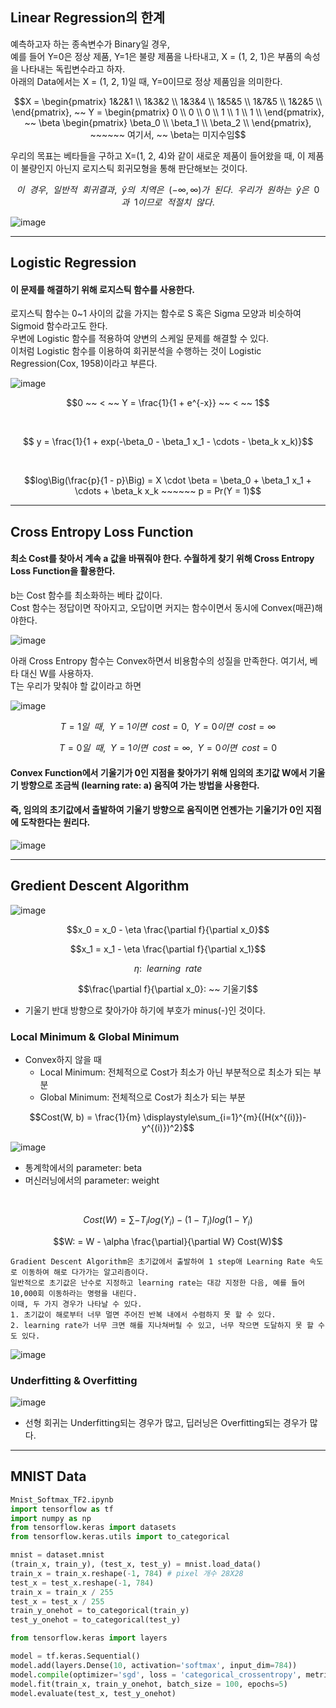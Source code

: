  ## Linear Regression의 한계
 
 예측하고자 하는 종속변수가 Binary일 경우, <br>
 예를 들어 Y=0은 정상 제품, Y=1은 불량 제품을 나타내고, X = (1, 2, 1)은 부품의 속성을 나타내는 독립변수라고 하자. <br>
 아래의 Data에서는 X = (1, 2, 1)일 때, Y=0이므로 정상 제품임을 의미한다.
 
 $$X = \begin{pmatrix} 1&2&1 \\
                   1&3&2 \\
                   1&3&4 \\ 
                   1&5&5 \\ 
                   1&7&5 \\ 
                   1&2&5 \\ \end{pmatrix}, ~~ Y = \begin{pmatrix} 0 \\
                                                                  0 \\
                                                                  0 \\ 
                                                                  1 \\
                                                                  1 \\
                                                                  1 \\ \end{pmatrix}, ~~ \beta \begin{pmatrix} \beta_0 \\
                                                                                                               \beta_1 \\
                                                                                                               \beta_2 \\ \end{pmatrix}, ~~~~~~ 여기서, ~~ \beta는 미지수임$$
                                                                                                               
우리의 목표는 베타들을 구하고 X=(1, 2, 4)와 같이 새로운 제품이 들어왔을 때, 이 제품이 불량인지 아닌지 로지스틱 회귀모형을 통해 판단해보는 것이다.

$$이 ~~ 경우, ~~ 일반적 ~~ 회귀결과, ~~ \hat{y}의 ~~ 치역은 ~~ (-\infty, \infty)가 ~~ 된다. ~~ 우리가 ~~ 원하는 ~~ \hat{y}은 ~~ 0과 ~~ 1이므로 ~~ 적절치 ~~ 않다.$$
                                            
                                            
![image](https://user-images.githubusercontent.com/84713532/233281536-a894195f-18ae-469d-a898-6430cdba9b5d.png)
                                            
---

## Logistic Regression

#### 이 문제를 해결하기 위해 로지스틱 함수를 사용한다.

로지스틱 함수는 0~1 사이의 값을 가지는 함수로 S 혹은 Sigma 모양과 비슷하여 Sigmoid 함수라고도 한다. <br>
우변에 Logistic 함수를 적용하여 양변의 스케일 문제를 해결할 수 있다. <br>
이처럼 Logistic 함수를 이용하여 회귀분석을 수행하는 것이 Logistic Regression(Cox, 1958)이라고 부른다.


![image](https://user-images.githubusercontent.com/84713532/233282619-7ebac8d4-f1ba-4bb1-a394-c3ad9e720723.png)

$$0 ~~ < ~~ Y = \frac{1}{1 + e^{-x}} ~~ < ~~ 1$$

<br>

$$ y = \frac{1}{1 + exp(-\beta_0 - \beta_1 x_1 - \cdots - \beta_k x_k)}$$

<br>

$$log\Big(\frac{p}{1 - p}\Big) = X \cdot \beta = \beta_0 + \beta_1 x_1 + \cdots + \beta_k x_k ~~~~~~ p = Pr(Y = 1)$$

---

## Cross Entropy Loss Function

#### 최소 Cost를 찾아서 계속 a 값을 바꿔줘야 한다. 수월하게 찾기 위해 Cross Entropy Loss Function을 활용한다. <br>
b는 Cost 함수를 최소화하는 베타 값이다. <br>
Cost 함수는 정답이면 작아지고, 오답이면 커지는 함수이면서 동시에 Convex(매끈)해야한다.

![image](https://user-images.githubusercontent.com/84713532/233286643-dfdde7ab-c016-4497-bb37-e524a3923440.png)

아래 Cross Entropy 함수는 Convex하면서 비용함수의 성질을 만족한다. 여기서, 베타 대신 W를 사용하자. <br>
T는 우리가 맞춰야 할 값이라고 하면

![image](https://user-images.githubusercontent.com/84713532/233287475-37974a22-62d8-4f69-8515-bd6791ecde30.png)

$$T = 1일 ~~ 때, ~~ Y = 1이면 ~~ cost = 0, ~~ Y = 0이면 ~~ cost = \infty$$

$$T = 0일 ~~ 때, ~~ Y = 1이면 ~~ cost = \infty, ~~ Y = 0이면 ~~ cost = 0$$

#### Convex Function에서 기울기가 0인 지점을 찾아가기 위해 임의의 초기값 W에서 기울기 방향으로 조금씩 (learning rate: a) 움직여 가는 방법을 사용한다.
#### 즉, 임의의 초기값에서 출발하여 기울기 방향으로 움직이면 언젠가는 기울기가 0인 지점에 도착한다는 원리다.

![image](https://user-images.githubusercontent.com/84713532/233288766-cce7f97b-4577-4aaf-866b-f5f888087b6f.png)

---

## Gredient Descent Algorithm

![image](https://user-images.githubusercontent.com/84713532/233289163-29eeefab-c679-4234-a628-5a5556fc53c7.png)

$$x_0 = x_0 - \eta \frac{\partial f}{\partial x_0}$$

$$x_1 = x_1 - \eta \frac{\partial f}{\partial x_1}$$
                                                                                                               
$$\eta: ~~ learning ~~ rate$$

$$\frac{\partial f}{\partial x_0}: ~~ 기울기$$

- 기울기 반대 방향으로 찾아가야 하기에 부호가 minus(-)인 것이다.

### Local Minimum & Global Minimum

- Convex하지 않을 때
   - Local Minimum: 전체적으로 Cost가 최소가 아닌 부분적으로 최소가 되는 부분
   - Global Minimum: 전체적으로 Cost가 최소가 되는 부분

$$Cost(W, b) = \frac{1}{m} \displaystyle\sum_{i=1}^{m}{(H(x^{(i)})-y^{(i)})^2}$$

![image](https://user-images.githubusercontent.com/84713532/233290818-460965b8-c22e-4a4f-86f5-1caba739fb92.png)

- 통계학에서의 parameter: beta
- 머신러닝에서의 parameter: weight

<br>

$$Cost(W) = \displaystyle\sum_{}{}{-T_i log(Y_i) - (1 - T_i) log(1 - Y_i)}$$

$$W: = W - \alpha \frac{\partial}{\partial W} Cost(W)$$

```
Gradient Descent Algorithm은 초기값에서 출발하여 1 step애 Learning Rate 속도로 이동하여 해로 다가가는 알고리즘이다.
일반적으로 초기값은 난수로 지정하고 learning rate는 대강 지정한 다음, 예를 들어 10,000회 이동하라는 명령을 내린다.
이때, 두 가지 경우가 나타날 수 있다.
1. 초기값이 해로부터 너무 멀면 주어진 반복 내에서 수렴하지 못 할 수 있다.
2. learning rate가 너무 크면 해를 지나쳐버릴 수 있고, 너무 작으면 도달하지 못 할 수도 있다.
```

![image](https://user-images.githubusercontent.com/84713532/233293164-fe947757-f911-45ac-8784-2df3650d3844.png)

### Underfitting & Overfitting

![image](https://user-images.githubusercontent.com/84713532/233293468-8943531f-f671-4a64-affb-3e4b46887798.png)

- 선형 회귀는 Underfitting되는 경우가 많고, 딥러닝은 Overfitting되는 경우가 많다.

---

## MNIST Data

```py
Mnist_Softmax_TF2.ipynb
import tensorflow as tf
import numpy as np
from tensorflow.keras import datasets
from tensorflow.keras.utils import to_categorical

mnist = dataset.mnist
(train_x, train_y), (test_x, test_y) = mnist.load_data()
train_x = train_x.reshape(-1, 784) # pixel 개수 28X28
test_x = test_x.reshape(-1, 784)
train_x = train_x / 255
test_x = test_x / 255
train_y_onehot = to_categorical(train_y)
test_y_onehot = to_categorical(test_y)
```

```py
from tensorflow.keras import layers

model = tf.keras.Sequential()
model.add(layers.Dense(10, activation='softmax', input_dim=784))
model.compile(optimizer='sgd', loss = 'categorical_crossentropy', metrics=['accuracy'])
model.fit(train_x, train_y_onehot, batch_size = 100, epochs=5)
model.evaluate(test_x, test_y_onehot)
```
